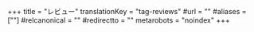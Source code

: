 +++
title = "レビュー"
translationKey = "tag-reviews"
#url = ""
#aliases = [""]
#relcanonical = ""
#redirectto = ""
metarobots = "noindex"
+++

